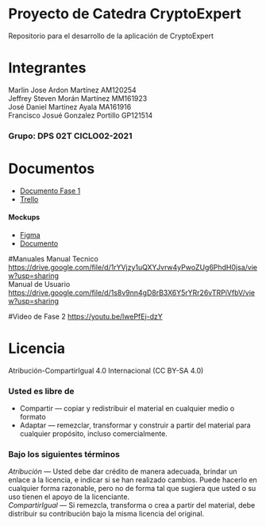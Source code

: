 # Proyecto de Catedra CryptoExpert
Repositorio para el desarrollo de la aplicación de CryptoExpert
# Integrantes 
Marlin Jose Ardon Martínez AM120254 </br>
Jeffrey Steven Morán Martínez MM161923 </br>
José Daniel Martínez Ayala MA161916 </br>
Francisco Josué Gonzalez Portillo GP121514 </br>
### Grupo: DPS 02T CICLO02-2021

# Documentos
- [Documento Fase 1](https://drive.google.com/file/d/10OFHUUs4WahjHiatVgwL4MReiUdKp8Mf/view?usp=sharing)
- [Trello](https://trello.com/b/i4dWXrya/cryptoexpert-dps-ciclo02-2021)
#### Mockups
- [Figma](https://www.figma.com/proto/utNslcQW3aVwSUk2pq6BYH/CryptoExpert?node-id=76%3A47&scaling=scale-down&page-id=0%3A1&starting-point-node-id=2%3A2)
- [Documento](https://drive.google.com/file/d/1cFnJpUF3a3LKa2DkUuSs8H6L7TVMwNfW/view)


#Manuales
Manual Tecnico https://drive.google.com/file/d/1rYVjzy1uQXYJvrw4yPwoZUg6PhdH0jsa/view?usp=sharing 
<br />
Manual de Usuario https://drive.google.com/file/d/1s8v9nn4gD8rB3X6Y5rYRr26vTRPiVfbV/view?usp=sharing

#Video de Fase 2
https://youtu.be/lwePfEj-dzY

# Licencia 
Atribución-CompartirIgual 4.0 Internacional (CC BY-SA 4.0) 
### Usted es libre de 
 - Compartir — copiar y redistribuir el material en cualquier medio o formato 
 - Adaptar — remezclar, transformar y construir a partir del material
para cualquier propósito, incluso comercialmente.

### Bajo los siguientes términos
_Atribución_ — Usted debe dar crédito de manera adecuada, brindar un enlace a la licencia, e indicar si se han realizado cambios. Puede hacerlo en cualquier forma razonable, pero no de forma tal que sugiera que usted o su uso tienen el apoyo de la licenciante.</br>
_CompartirIgual_ — Si remezcla, transforma o crea a partir del material, debe distribuir su contribución bajo la misma licencia del original.
